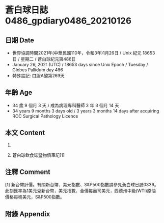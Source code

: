 [_metadata_:encoding]: - "utf-8"
[_metadata_:language]: - "zh-Hant-TW"
[_metadata_:fileformat]: - "markdown"
[_metadata_:MIME_type]: - "text/plain"
[_metadata_:markdown_version]: - "commonmark version 0.29"
[_metadata_:markdown_spec]: - "https://spec.commonmark.org/0.29/"

# 蒼白球日誌0486_gpdiary0486_20210126 #

## 日期 Date ##

* 世界協調時間2021年(中華民國110年，令和3年)1月26日 / Unix 紀元 18653 日 / 星期二 / 蒼白球紀元第486日
* January 26, 2021 (UTC) / 18653 days since Unix Epoch / Tuesday / Globus Pallidum day 486
* 特殊註記: 口服A酸第269天

## 年齡 Age ##

* 34 歲 9 個月 3 天 / 成為病理專科醫師 3 年 3 個月 14 天
* 34 years 9 months 3 days old / 3 years 3 months 14 days after acquiring ROC Surgical Pathology Licence

## 本文 Content ##

1. 

    
2. 蒼白球飲食誌暨物價筆記[1]

    

## 注釋 Comment ##

[1] 新台幣計價。有關新台幣、美元指數、S&P500指數請參見蒼白球日誌0339。此刻匯率為1美元兌新台幣，美元指數，金價每盎司美元，西德州中級(WTI)原油價格每桶美元，S&P500指數。



## 附錄 Appendix ##

